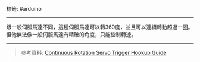 標籤: #arduino 

---

跟一般伺服馬達不同，這種伺服馬達可以轉360度，並且可以連續轉動超過一圈。但他無法像一般伺服馬達有精確的角度，只能控制轉速。

---

> 參考資料: [Continuous Rotation Servo Trigger Hookup Guide](https://learn.sparkfun.com/tutorials/continuous-rotation-servo-trigger-hookup-guide/all)